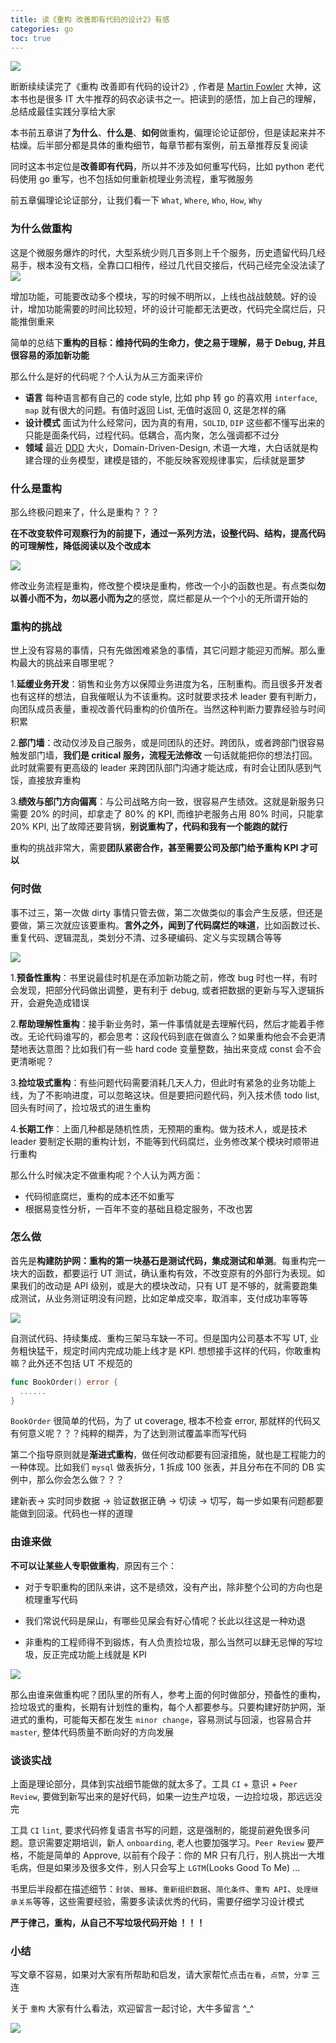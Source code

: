 ```yaml
---
title: 读《重构 改善即有代码的设计2》有感
categories: go
toc: true
---
```


![](https://gitee.com/dongzerun/images/raw/master/img/7-Code-Refactoring-Techniques-in-Software-Engineering.jpg)

断断续续读完了《重构 改善即有代码的设计2》, 作者是 [Martin Fowler](https://martinfowler.com/) 大神，这本书也是很多 IT 大牛推荐的码农必读书之一。把读到的感悟，加上自己的理解，总结成最佳实践分享给大家

本书前五章讲了**为什么**、**什么是**、**如何**做重构，偏理论论证部份，但是读起来并不枯燥。后半部分都是具体的重构细节，每章节都有案例，前五章推荐反复阅读

同时这本书定位是**改善即有代码**，所以并不涉及如何重写代码，比如 python 老代码使用 go 重写，也不包括如何重新梳理业务流程，重写微服务

前五章偏理论论证部分，让我们看一下 `What`, `Where`, `Who`, `How`, `Why` 
### 为什么做重构
这是个微服务爆炸的时代，大型系统少则几百多则上千个服务，历史遗留代码几经易手，根本没有文档，全靠口口相传，经过几代目交接后，代码己经完全没法读了
![](https://gitee.com/dongzerun/images/raw/master/img/bad-design-problem.jpg)

增加功能，可能要改动多个模块，写的时候不明所以，上线也战战兢兢。好的设计，增加功能需要的时间比较短，坏的设计可能都无法更改，代码完全腐烂后，只能推倒重来

简单的总结下**重构的目标：维持代码的生命力，使之易于理解，易于 Debug, 并且很容易的添加新功能**

那么什么是好的代码呢？个人认为从三方面来评价
* **语言** 每种语言都有自己的 code style, 比如 php 转 go 的喜欢用 `interface`, `map` 就有很大的问题。有值时返回 List, 无值时返回 0, 这是怎样的痛
* **设计模式** 面试为什么经常问，因为真的有用，`SOLID`, `DIP` 这些都不懂写出来的只能是面条代码，过程代码。低耦合，高内聚，怎么强调都不过分
* **领域** 最近 [DDD](https://en.wikipedia.org/wiki/Domain-driven_design) 大火，Domain-Driven-Design, 术语一大堆，大白话就是构建合理的业务模型，建模是错的，不能反映客观规律事实，后续就是噩梦

### 什么是重构
那么终极问题来了，什么是重构？？？

**在不改变软件可观察行为的前提下，通过一系列方法，设整代码、结构，提高代码的可理解性，降低阅读以及个改成本**

![](https://gitee.com/dongzerun/images/raw/master/img/refactor-what.jpg)

修改业务流程是重构，修改整个模块是重构，修改一个小的函数也是。有点类似**勿以善小而不为，勿以恶小而为之**的感觉，腐烂都是从一个个小的无所谓开始的

### 重构的挑战
世上没有容易的事情，只有先做困难紧急的事情，其它问题才能迎刃而解。那么重构最大的挑战来自哪里呢？

1.**延缓业务开发**：销售和业务方以保障业务进度为名，压制重构。而且很多开发者也有这样的想法，自我催眠认为不该重构。这时就要求技术 leader 要有判断力，向团队成员表量，重视改善代码重构的价值所在。当然这种判断力要靠经验与时间积累

2.**部门墙**：改动仅涉及自己服务，或是同团队的还好。跨团队，或者跨部门很容易触发部门墙，**我们是 critical 服务，流程无法修改** 一句话就能把你的想法打回。此时就需要有更高级的 leader 来跨团队部门沟通才能达成，有时会让团队感到气馁，直接放弃重构

3.**绩效与部门方向偏离**：与公司战略方向一致，很容易产生绩效。这就是新服务只需要 20% 的时间，却拿走了 80% 的 KPI, 而维护老服务占用 80% 时间，只能拿 20% KPI, 出了故障还要背锅，**别说重构了，代码和我有一个能跑的就行**

重构的挑战非常大，需要**团队紧密合作，甚至需要公司及部门给予重构 KPI 才可以**

### 何时做
事不过三，第一次做 dirty 事情只管去做，第二次做类似的事会产生反感，但还是要做，第三次就应该要重构。**言外之外，闻到了代码腐烂的味道**，比如函数过长、重复代码、逻辑混乱，类划分不清、过多硬编码、定义与实现耦合等等

![](https://gitee.com/dongzerun/images/raw/master/img/Red-Green-Refactoring.jpg)

1.**预备性重构**：书里说最佳时机是在添加新功能之前，修改 bug 时也一样，有时会发现，把部分代码做出调整，更有利于 debug, 或者把数据的更新与写入逻辑拆开，会避免造成错误

2.**帮助理解性重构**：接手新业务时，第一件事情就是去理解代码，然后才能着手修改。无论代码谁写的，都会思考：这段代码到底在做直么？如果重构他会不会更清楚地表达意图？比如我们有一些 hard code 变量整数，抽出来变成 const 会不会更清晰呢？

3.**捡垃圾式重构**：有些问题代码需要消耗几天人力，但此时有紧急的业务功能上线，为了不影响进度，可以忽略这块。但是要把问题代码，列入技术债 todo list, 回头有时间了，捡垃圾式的进生重构

4.**长期工作**：上面几种都是随机性质，无预期的重构。做为技术人，或是技术 leader 要制定长期的重构计划，不能等到代码腐烂，业务修改某个模块时顺带进行重构

那么什么时候决定不做重构呢？个人认为两方面：
* 代码彻底腐烂，重构的成本还不如重写
* 根据易变性分析，一百年不变的基础且稳定服务，不改也罢

### 怎么做

首先是**构建防护网：重构的第一块基石是测试代码，集成测试和单测**。每重构完一块大的函数，都要运行 UT 测试，确认重构有效，不改变原有的外部行为表现。如果我们的改动是 API 级别，或是大的模块改动，只有 UT 是不够的，就需要跑集成测试，从业务测证明没有问题，比如定单成交率，取消率，支付成功率等等

![](https://gitee.com/dongzerun/images/raw/master/img/refactoring-what.jpg)

自测试代码、持续集成、重构三架马车缺一不可。但是国内公司基本不写 UT, 业务粗快猛干，规定时间内完成功能上线才是 KPI. 想想接手这样的代码，你敢重构嘛？此外还不包括 UT 不规范的

```go
func BookOrder() error {
  ......
}
```
`BookOrder` 很简单的代码，为了 ut coverage, 根本不检查 error, 那就样的代码又有何意义呢？？？纯粹的糊弄，为了达到测试覆盖率而写代码

第二个指导原则就是**渐进式重构**，做任何改动都要有回滚措施，就也是工程能力的一种体现。比如我们 `mysql` 做表拆分，1 拆成 100 张表，并且分布在不同的 DB 实例中，那么你会怎么做？？？

建新表-> 实时同步数据 -> 验证数据正确 -> 切读 -> 切写，每一步如果有问题都要能做到回滚。代码也一样的道理

### 由谁来做
**不可以让某些人专职做重构**，原因有三个：

* 对于专职重构的团队来讲，这不是绩效，没有产出，除非整个公司的方向也是梳理重写代码

* 我们常说代码是屎山，有哪些见屎会有好心情呢？长此以往这是一种劝退

* 非重构的工程师得不到锻炼，有人负责捡垃圾，那么当然可以肆无忌惮的写垃圾，反正完成功能上线就是 KPI

![](https://gitee.com/dongzerun/images/raw/master/img/incremental-changes.jpg)

那么由谁来做重构呢？团队里的所有人，参考上面的何时做部分，预备性的重构，捡垃圾式的重构，长期有计划性的重构，每个人都要参与。只要构建好防护网，渐进式的重构，可能每天都在发生 `minor change`，容易测试与回滚，也容易合并 `master`, 整体代码质量不断向好的方向发展

### 谈谈实战
上面是理论部分，具体到实战细节能做的就太多了。工具 `CI` + 意识 + `Peer Review`, 要做到新写出来的是好代码，如果一边生产垃圾，一边捡垃圾，那远远没完

工具 `CI` `lint`, 要求代码修复语言书写的问题，这是强制的，能提前避免很多问题。意识需要定期培训，新人 `onboarding`, 老人也要加强学习。`Peer Review` 要严格，不能是简单的 Approve, 以前有个段子：你的 MR 只有几行，别人挑出一大堆毛病，但是如果涉及很多文件，别人只会写上 `LGTM`(Looks Good To Me) ...

书里后半段都在描述细节：`封装`、`搬移`、`重新组织数据`、`简化条件`、`重构 API`、`处理继承关系`等等，这些需要经验，需要多读读优秀的代码，需要仔细学习设计模式

**严于律己，重构，从自己不写垃圾代码开始 ！！！**

### 小结

写文章不容易，如果对大家有所帮助和启发，请大家帮忙点击`在看`，`点赞`，`分享` 三连

关于 `重构` 大家有什么看法，欢迎留言一起讨论，大牛多留言 ^_^

![](https://gitee.com/dongzerun/images/raw/master/img/dongzerun-weixin-code.png)